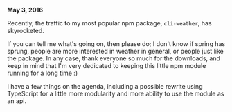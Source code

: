 **May 3, 2016**

Recently, the traffic to my most popular npm package, `cli-weather`, has skyrocketed.

If you can tell me what's going on, then please do; I don't know if spring has sprung, people are more interested in
weather in general, or people just like the package. In any case, thank everyone so much for the downloads, and keep in
mind that I'm very dedicated to keeping this little npm module running for a long time :)

I have a few things on the agenda, including a possible rewrite using TypeScript for a little more modularity and more
ability to use the module as an api.

